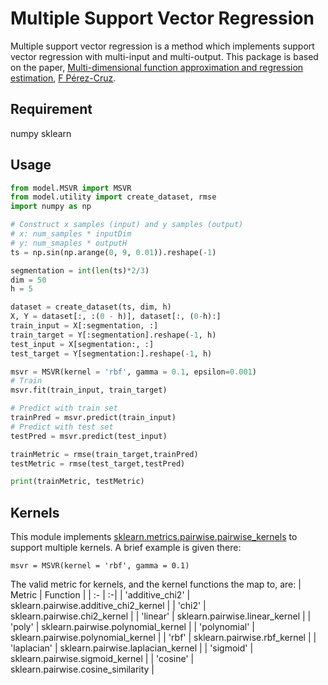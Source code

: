 # Multiple Support Vector Regression

Multiple support vector regression is a method which implements support vector regression with multi-input and multi-output. This package is based on the paper, [Multi-dimensional function approximation and regression estimation](https://link.springer.com/chapter/10.1007/3-540-46084-5_123), [F Pérez-Cruz](https://scholar.google.com/citations?user=8FfrHw0AAAAJ&hl=en&oi=sra).

## Requirement
numpy
sklearn

## Usage

```python
from model.MSVR import MSVR
from model.utility import create_dataset, rmse
import numpy as np

# Construct x samples (input) and y samples (output)
# x: num_samples * inputDim
# y: num_smaples * outputH
ts = np.sin(np.arange(0, 9, 0.01)).reshape(-1)

segmentation = int(len(ts)*2/3)
dim = 50
h = 5

dataset = create_dataset(ts, dim, h)
X, Y = dataset[:, :(0 - h)], dataset[:, (0-h):]
train_input = X[:segmentation, :]
train_target = Y[:segmentation].reshape(-1, h)
test_input = X[segmentation:, :]
test_target = Y[segmentation:].reshape(-1, h)

msvr = MSVR(kernel = 'rbf', gamma = 0.1, epsilon=0.001)
# Train
msvr.fit(train_input, train_target)

# Predict with train set
trainPred = msvr.predict(train_input)
# Predict with test set
testPred = msvr.predict(test_input)

trainMetric = rmse(train_target,trainPred)
testMetric = rmse(test_target,testPred)

print(trainMetric, testMetric)
```

## Kernels

This module implements [sklearn.metrics.pairwise.pairwise_kernels](https://scikit-learn.org/stable/modules/metrics.html#metrics) to support multiple kernels. A brief example is given there:
```
msvr = MSVR(kernel = 'rbf', gamma = 0.1)
```
The valid metric for kernels, and the kernel functions the map to, are:
| Metric | Function |
| :- | :-|
| 'additive_chi2' | sklearn.pairwise.additive_chi2_kernel  |
| 'chi2'          | sklearn.pairwise.chi2_kernel           |
| 'linear'        | sklearn.pairwise.linear_kernel         |
| 'poly'          | sklearn.pairwise.polynomial_kernel     |
| 'polynomial'    | sklearn.pairwise.polynomial_kernel     |
| 'rbf'           | sklearn.pairwise.rbf_kernel            |
| 'laplacian'     | sklearn.pairwise.laplacian_kernel      |
| 'sigmoid'       | sklearn.pairwise.sigmoid_kernel        |
| 'cosine'        | sklearn.pairwise.cosine_similarity     |

